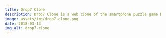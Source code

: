 ```yaml
---
title: Drop7 Clone
description: Drop7 Clone is a web clone of the smartphone puzzle game Drop7. Drop7 Clone has been made as an Indepented Developer with HTML5 and Javascript.
image: assets/img/drop7-clone.png
date: 2018-03-13
img_alt: drop7-clone
---
```

